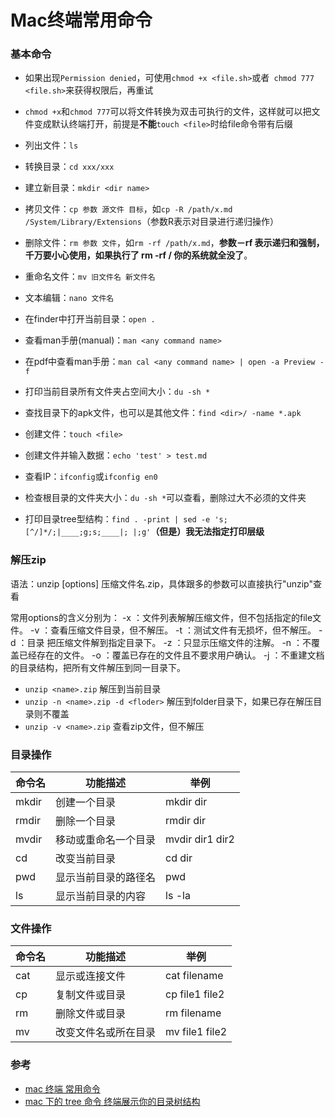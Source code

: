 # Mac终端常用命令
### 基本命令
* 如果出现`Permission denied`，可使用`chmod +x <file.sh>`或者` chmod 777 <file.sh>`来获得权限后，再重试

* `chmod +x`和`chmod 777`可以将文件转换为双击可执行的文件，这样就可以把文件变成默认终端打开，前提是**不能**`touch <file>`时给file命令带有后缀
* 列出文件：`ls`
* 转换目录：`cd xxx/xxx`
* 建立新目录：`mkdir <dir name>`
* 拷贝文件：`cp 参数 源文件 目标`，如`cp -R /path/x.md /System/Library/Extensions`（参数R表示对目录进行递归操作）
* 删除文件：`rm 参数 文件`，如`rm -rf /path/x.md`，**参数－rf 表示递归和强制，千万要小心使用，如果执行了 rm -rf / 你的系统就全没了**。
* 重命名文件：`mv 旧文件名 新文件名`
* 文本编辑：`nano 文件名`
* 在finder中打开当前目录：`open .`
* 查看man手册(manual)：`man <any command name>`
* 在pdf中查看man手册：`man cal <any command name> | open -a Preview -f`
* 打印当前目录所有文件夹占空间大小：`du -sh *`
* 查找目录下的apk文件，也可以是其他文件：`find <dir>/ -name *.apk`
* 创建文件：`touch <file>`
* 创建文件并输入数据：`echo 'test' > test.md`
* 查看IP：`ifconfig`或`ifconfig en0`
* 检查根目录的文件夹大小：`du -sh *`可以查看，删除过大不必须的文件夹
* 打印目录tree型结构：`find . -print | sed -e 's;[^/]*/;|____;g;s;____|; |;g'`**（但是）我无法指定打印层级**

### 解压zip
语法：unzip [options] 压缩文件名.zip，具体跟多的参数可以直接执行"unzip"查看

常用options的含义分别为： 
-x ：文件列表解解压缩文件，但不包括指定的file文件。 
-v ：查看压缩文件目录，但不解压。 
-t ：测试文件有无损坏，但不解压。 
-d ：目录 把压缩文件解到指定目录下。 
-z ：只显示压缩文件的注解。 
-n ：不覆盖已经存在的文件。 
-o ：覆盖已存在的文件且不要求用户确认。 
-j ：不重建文档的目录结构，把所有文件解压到同一目录下。 

* `unzip <name>.zip` 解压到当前目录
* `unzip -n <name>.zip -d <floder>` 解压到folder目录下，如果已存在解压目录则不覆盖
* `unzip -v <name>.zip` 查看zip文件，但不解压

### 目录操作
|命令名|功能描述|举例|
|---|---|---|
|mkdir|创建一个目录|mkdir dir|
|rmdir|删除一个目录|rmdir dir|
|mvdir|移动或重命名一个目录|mvdir dir1 dir2|
|cd|改变当前目录|cd dir|
|pwd|显示当前目录的路径名|pwd|
|ls|显示当前目录的内容|ls -la|

### 文件操作
|命令名|功能描述|举例|
|---|---|---|
|cat|显示或连接文件|cat filename|
|cp|复制文件或目录|cp file1 file2|
|rm|删除文件或目录|rm filename|
|mv|改变文件名或所在目录|mv file1 file2|

### 参考
* [mac 终端 常用命令](http://www.cnblogs.com/iphone520/archive/2012/03/26/2418468.html)
* [mac 下的 tree 命令 终端展示你的目录树结构](http://yijiebuyi.com/blog/c0defa3a47d16e675d58195adc35514b.html)
